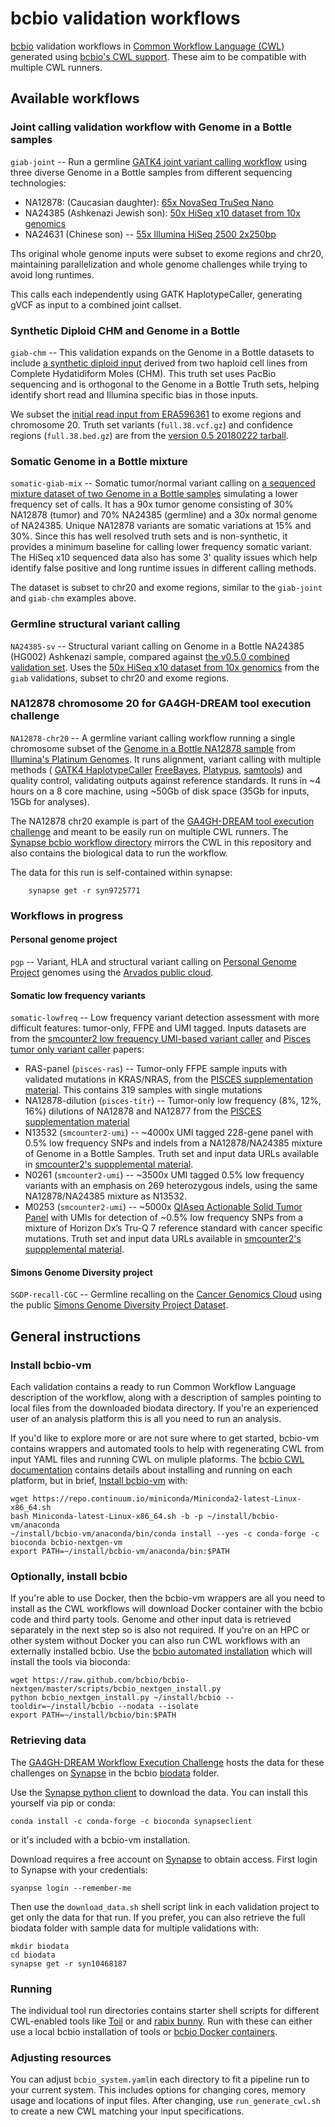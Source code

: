 # bcbio validation workflows

[bcbio](http://bcb.io) validation workflows in [Common Workflow Language (CWL)](http://www.commonwl.org/)
generated using [bcbio's CWL support](http://bcbio-nextgen.readthedocs.io/en/latest/contents/cwl.html).
These aim to be compatible with multiple CWL runners.

## Available workflows

### Joint calling validation workflow with Genome in a Bottle samples

`giab-joint` -- Run a germline [GATK4 joint variant calling
workflow](https://software.broadinstitute.org/gatk/) using three diverse Genome
in a Bottle samples from different sequencing technologies:

- NA12878: (Caucasian daughter): [65x NovaSeq TruSeq Nano](https://basespace.illumina.com/datacentral)
- NA24385 (Ashkenazi Jewish son): [50x HiSeq x10 dataset from 10x genomics](https://support.10xgenomics.com/de-novo-assembly/datasets)
- NA24631 (Chinese son) -- [55x Illumina HiSeq 2500 2x250bp](http://bit.ly/NA24631-readme)

Ths original whole genome inputs were subset to exome regions and chr20, maintaining
parallelization and whole genome challenges while trying to avoid long runtimes.

This calls each independently using GATK HaplotypeCaller, generating gVCF as input
to a combined joint callset.

### Synthetic Diploid CHM and Genome in a Bottle

`giab-chm` -- This validation expands on the Genome in a Bottle datasets to include
[a synthetic diploid input](https://gatkforums.broadinstitute.org/gatk/discussion/10912/what-is-truth-or-how-an-accident-of-nature-can-illuminate-our-path)
derived from two haploid cell lines from Complete Hydatidiform Moles (CHM).
This truth set uses PacBio sequencing and is orthogonal to the Genome in a
Bottle Truth sets, helping identify short read and Illumina specific bias in those
inputs.

We subset the [initial read input from ERA596361](ftp://ftp.sra.ebi.ac.uk/vol1/ERA596/ERA596361/bam/CHM1_CHM13_2.bam)
to exome regions and chromosome 20. Truth set variants (`full.38.vcf.gz`)
and confidence regions (`full.38.bed.gz`) are from the
[version 0.5 20180222 tarball](https://github.com/lh3/CHM-eval/releases/download/v0.5/CHM-evalkit-20180222.tar).

### Somatic Genome in a Bottle mixture

`somatic-giab-mix` -- Somatic tumor/normal variant calling on [a sequenced
mixture dataset of two Genome in a Bottle
samples](ftp://ftp-trace.ncbi.nlm.nih.gov/giab/ftp/use_cases/mixtures/UMCUTRECHT_NA12878_NA24385_mixture_10052016/)
simulating a lower frequency set of calls. It has a 90x tumor genome consisting
of 30% NA12878 (tumor) and 70% NA24385 (germline) and a 30x normal genome of
NA24385. Unique NA12878 variants are somatic variations at 15% and 30%.
Since this has well resolved truth sets and is non-synthetic, it provides a
minimum baseline for calling lower frequency somatic variant. The HiSeq x10
sequenced data also has some 3' quality issues which help identify false
positive and long runtime issues in different calling methods.

The dataset is subset to chr20 and exome regions, similar to the `giab-joint`
and `giab-chm` examples above.

### Germline structural variant calling

`NA24385-sv` -- Structural variant calling on Genome in a Bottle NA24385 (HG002) Ashkenazi
sample, compared against [the v0.5.0 combined validation set](ftp://ftp-trace.ncbi.nlm.nih.gov/giab/ftp/data/AshkenazimTrio/analysis/NIST_UnionSVs_12122017/). Uses the [50x HiSeq x10 dataset from 10x genomics](https://support.10xgenomics.com/de-novo-assembly/datasets) from the `giab` validations, subset to chr20 and exome regions.

### NA12878 chromosome 20 for GA4GH-DREAM tool execution challenge

`NA12878-chr20` -- A germline variant calling workflow running a single chromosome subset of the
[Genome in a Bottle NA12878 sample](http://jimb.stanford.edu/giab) from
[Illumina's Platinum Genomes](https://www.illumina.com/platinumgenomes.html).
It runs alignment, variant calling with multiple methods (
[GATK4 HaplotypeCaller](http://gatkforums.broadinstitute.org/gatk/categories/gatk-4-alpha)
[FreeBayes](https://github.com/ekg/freebayes),
[Platypus](https://github.com/andyrimmer/Platypus),
[samtools](https://github.com/samtools/samtools)) and quality control,
validating outputs against reference standards. It runs in ~4 hours on a 8
core machine, using ~50Gb of disk space (35Gb for inputs, 15Gb for analyses).

The NA12878 chr20 example is part of the
[GA4GH-DREAM tool execution challenge](https://www.synapse.org/#!Synapse:syn8507134/wiki/416001)
and meant to be easily run on multiple CWL runners. The
[Synapse bcbio workflow directory](https://www.synapse.org/#!Synapse:syn9725771)
mirrors the CWL in this repository and also contains the biological data to run
the workflow.

The data for this run is self-contained within synapse:

        synapse get -r syn9725771

### Workflows in progress

#### Personal genome project

`pgp` -- Variant, HLA and structural variant calling on [Personal Genome
  Project](http://www.personalgenomes.org/us) genomes using the [Arvados public
  cloud](https://workbench.su92l.arvadosapi.com/).

#### Somatic low frequency variants

`somatic-lowfreq` -- Low frequency variant detection assessment with more difficult features: tumor-only,
FFPE and UMI tagged. Inputs datasets are from
the [smcounter2 low frequency UMI-based variant caller](https://www.biorxiv.org/content/early/2018/03/14/281659)
and [Pisces tumor only variant caller](https://www.biorxiv.org/content/early/2018/03/30/291641) papers:

- RAS-panel (`pisces-ras`) -- Tumor-only FFPE sample inputs with validated mutations in KRAS/NRAS, from
  the [PISCES supplementation material](https://basespace.illumina.com/projects/36152117).
  This contains 319 samples with single mutations
- NA12878-dilution (`pisces-titr`) -- Tumor-only low frequency (8%, 12%, 16%) dilutions of NA12878 
  and NA12877 from the [PISCES supplementation material](https://basespace.illumina.com/projects/36152117)
- N13532 (`smcounter2-umi`) -- ~4000x UMI tagged 228-gene panel with 0.5% low frequency SNPs
  and indels from  a NA12878/NA24385 mixture of Genome in a Bottle Samples. Truth set and input data URLs available
  in [smcounter2's suppplemental material](https://www.biorxiv.org/content/early/2018/03/14/281659).
- N0261 (`smcounter2-umi`) --  ~3500x UMI tagged 0.5% low frequency variants with an emphasis
  on 269 heterozygous indels, using the same NA12878/NA24385 mixture as N13532.
- M0253 (`smcounter2-umi`) -- ~5000x [QIAseq Actionable Solid Tumor Panel](https://www.qiagen.com/us/shop/sample-technologies/dna/genomic-dna/qiaseq-targeted-dna-panels/?catno=DHS-101Z) with UMIs for detection of ~0.5% low frequency
  SNPs from a mixture of Horizon Dx’s Tru-Q 7 reference standard with cancer specific mutations.
  Truth set and input data URLs available
  in [smcounter2's suppplemental material](https://www.biorxiv.org/content/early/2018/03/14/281659).

#### Simons Genome Diversity project

`SGDP-recall-CGC` -- Germline recalling on the
[Cancer Genomics Cloud](http://www.cancergenomicscloud.org/) using the public
[Simons Genome Diversity Project Dataset](https://www.simonsfoundation.org/life-sciences/simons-genome-diversity-project-dataset/).

## General instructions

### Install bcbio-vm

Each validation contains a ready to run Common Workflow Language description of
the workflow, along with a description of samples pointing to local files from
the downloaded biodata directory. If you're an experienced user of an analysis
platform this is all you need to run an analysis.

If you'd like to explore more or are not sure where to get started, bcbio-vm
contains wrappers and automated tools to help with regenerating CWL from input
YAML files and running CWL on muliple plaforms. The [bcbio CWL
documentation](http://bcbio-nextgen.readthedocs.io/en/latest/contents/cwl.html)
contains details about installing and running on each platform, but in brief,
[Install bcbio-vm](https://github.com/chapmanb/bcbio-nextgen-vm#installation)
with:

    wget https://repo.continuum.io/miniconda/Miniconda2-latest-Linux-x86_64.sh
    bash Miniconda-latest-Linux-x86_64.sh -b -p ~/install/bcbio-vm/anaconda
    ~/install/bcbio-vm/anaconda/bin/conda install --yes -c conda-forge -c bioconda bcbio-nextgen-vm
    export PATH=~/install/bcbio-vm/anaconda/bin:$PATH

### Optionally, install bcbio

If you're able to use Docker, then the bcbio-vm wrappers are all you need to
install as the CWL workflows will download Docker container with the bcbio code and
third party tools. Genome and other input data is retrieved separately in the next step
so is also not required. If you're on an HPC or other system without Docker you can also run CWL
workflows with an externally installed bcbio. Use the [bcbio automated
installation](https://bcbio-nextgen.readthedocs.io/en/latest/contents/installation.html#automated)
which will install the tools via bioconda:

    wget https://raw.github.com/bcbio/bcbio-nextgen/master/scripts/bcbio_nextgen_install.py
    python bcbio_nextgen_install.py ~/install/bcbio --tooldir=~/install/bcbio --nodata --isolate
    export PATH=~/install/bcbio/bin:$PATH

### Retrieving data

The [GA4GH-DREAM Workflow Execution
Challenge](https://www.synapse.org/#!Synapse:syn8507133/wiki/415976) hosts the
data for these challenges on [Synapse](https://www.synapse.org) in the bcbio
[biodata](https://www.synapse.org/#!Synapse:syn10468187) folder.

Use the [Synapse python
client](https://github.com/Sage-Bionetworks/synapsePythonClient#installation) to
download the data. You can install this yourself via pip or conda:

    conda install -c conda-forge -c bioconda synapseclient

or it's included with a bcbio-vm installation.

Download requires a free account on [Synapse](https://www.synapse.org) to obtain
access. First login to Synapse with your credentials:

    syanpse login --remember-me

Then use the `download_data.sh` shell script link in each validation project to
get only the data for that run. If you prefer, you can also retrieve the full
biodata folder with sample data for multiple validations with:

    mkdir biodata
    cd biodata
    synapse get -r syn10468187

### Running

The individual tool run directories contains starter shell scripts for different
CWL-enabled tools like [Toil](https://github.com/BD2KGenomics/toil) or and
[rabix bunny](https://github.com/rabix/bunny). Run with these can either use
a local bcbio installation of tools or [bcbio Docker
containers](https://github.com/bcbio/bcbio_docker).

### Adjusting resources

You can adjust `bcbio_system.yaml`in each directory to fit a pipeline run
to your current system. This includes options for changing cores, memory usage
and locations of input files. After changing, use `run_generate_cwl.sh` to
create a new CWL matching your input specifications.

